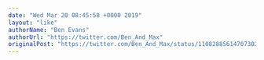 ```yaml
---
date: "Wed Mar 20 08:45:58 +0000 2019"
layout: "like"
authorName: "Ben Evans"
authorUrl: "https://twitter.com/Ben_And_Max"
originalPost: "https://twitter.com/Ben_And_Max/status/1108288561470730241"
---
```

